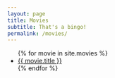 ```yaml
---
layout: page
title: Movies
subtitle: That's a bingo!
permalink: /movies/
---
```


<ul>
{% for movie in site.movies %}
  <li>
    <a href="{{ movie.external_url }}">{{ movie.title }}</a>
  </li>
{% endfor %}
</ul>
